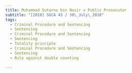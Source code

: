 ```yaml
---
title: Muhammad Sutarno bin Nasir v Public Prosecutor 
subtitle: "[2018] SGCA 43 / 30\_July\_2018"
tags:
  - Criminal Procedure and Sentencing
  - Sentencing
  - Criminal Procedure and Sentencing
  - Sentencing
  - Totality principle
  - Criminal Procedure and Sentencing
  - Sentencing
  - Rule against double counting

---
```


